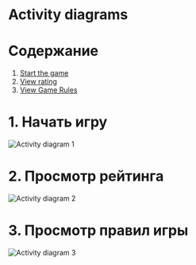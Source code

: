 # Activity diagrams

# Содержание
1. [Start the game](#1)  
2. [View rating](#2)  
3. [View Game Rules](#3)

<a name="1"/>

# 1. Начать игру 
![Activity diagram 1](https://github.com/bar47ney/trtpo_two/blob/master/Images/new_Activity_Diagram1.png)

<a name="2"/>

# 2. Просмотр рейтинга
![Activity diagram 2](https://github.com/bar47ney/trtpo_two/blob/master/Images/Activity2.png)

<a name="3"/>

# 3. Просмотр правил игры
![Activity diagram 3](https://github.com/bar47ney/trtpo_two/blob/master/Images/Activity3.png)
